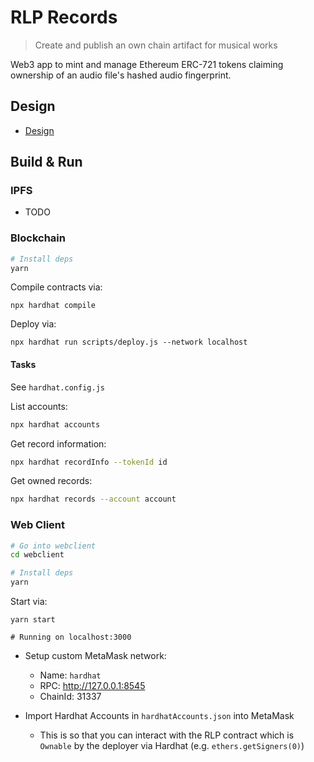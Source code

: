 # RLP Records 
> Create and publish an own chain artifact for musical works

Web3 app to mint and manage Ethereum ERC-721 tokens claiming ownership of an audio file's hashed audio fingerprint.

## Design
* [Design](./docs/design.md)

## Build & Run
### IPFS
* TODO

### Blockchain
```bash
# Install deps
yarn 
```

Compile contracts via:
```
npx hardhat compile
```

Deploy via:
```
npx hardhat run scripts/deploy.js --network localhost
```

#### Tasks
See `hardhat.config.js`

List accounts:
```bash
npx hardhat accounts
```

Get record information:
```bash
npx hardhat recordInfo --tokenId id 
```

Get owned records:
```bash
npx hardhat records --account account
```

### Web Client
```bash
# Go into webclient
cd webclient

# Install deps
yarn
```

Start via:
```
yarn start

# Running on localhost:3000
```

* Setup custom MetaMask network:
	 * Name: `hardhat`
	 * RPC: http://127.0.0.1:8545
	 * ChainId: 31337

* Import Hardhat Accounts in `hardhatAccounts.json` into MetaMask
	 * This is so that you can interact with the RLP contract which is `Ownable` by the deployer via Hardhat (e.g. `ethers.getSigners(0)`)

